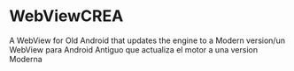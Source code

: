 # WebViewCREA
A WebView for Old Android that updates the engine to a Modern version/un WebView para Android Antiguo que actualiza el motor a una version Moderna
